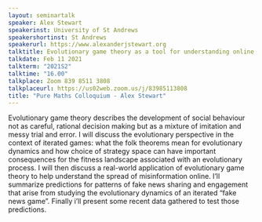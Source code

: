 ```yaml
---
layout: seminartalk
speaker: Alex Stewart
speakerinst: University of St Andrews
speakershortinst: St Andrews
speakerurl: https://www.alexanderjstewart.org
talktitle: Evolutionary game theory as a tool for understanding online information ecosystems
talkdate: Feb 11 2021
talkterm: "2021S2"
talktime: "16.00"
talkplace: Zoom 839 8511 3808
talkplaceurl: https://us02web.zoom.us/j/83985113808
title: "Pure Maths Colloquium - Alex Stewart"
---
```


 Evolutionary game theory describes the development of social behaviour not as careful, rational decision making but as a mixture of imitation and messy trial and error. I will discuss the evolutionary perspective in the context of iterated games: what the folk theorems mean for evolutionary dynamics and how choice of strategy space can have important consequences for the fitness landscape associated with an evolutionary process. I will then discuss a real-world application of evolutionary game theory to help understand the spread of misinformation online. I’ll summarize predictions for patterns of fake news sharing and engagement that arise from studying the evolutionary dynamics of an iterated “fake news game”. Finally i’ll present some recent data gathered to test those predictions.